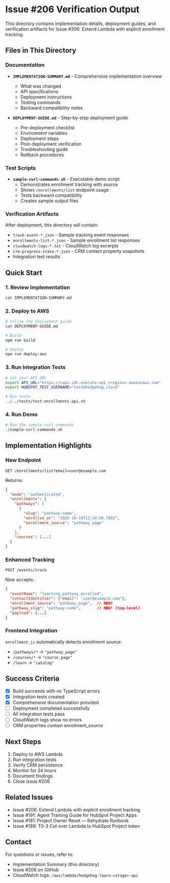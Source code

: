 # Issue #206 Verification Output

This directory contains implementation details, deployment guides, and verification artifacts for Issue #206: Extend Lambda with explicit enrollment tracking.

## Files in This Directory

### Documentation

- **`IMPLEMENTATION-SUMMARY.md`** - Comprehensive implementation overview
  - What was changed
  - API specifications
  - Deployment instructions
  - Testing commands
  - Backward compatibility notes

- **`DEPLOYMENT-GUIDE.md`** - Step-by-step deployment guide
  - Pre-deployment checklist
  - Environment variables
  - Deployment steps
  - Post-deployment verification
  - Troubleshooting guide
  - Rollback procedures

### Test Scripts

- **`sample-curl-commands.sh`** - Executable demo script
  - Demonstrates enrollment tracking with source
  - Shows `/enrollments/list` endpoint usage
  - Tests backward compatibility
  - Creates sample output files

### Verification Artifacts

After deployment, this directory will contain:

- `track-event-*.json` - Sample tracking event responses
- `enrollments-list-*.json` - Sample enrollment list responses
- `cloudwatch-logs-*.txt` - CloudWatch log excerpts
- `crm-progress-state-*.json` - CRM contact property snapshots
- Integration test results

## Quick Start

### 1. Review Implementation

```bash
cat IMPLEMENTATION-SUMMARY.md
```

### 2. Deploy to AWS

```bash
# Follow the deployment guide
cat DEPLOYMENT-GUIDE.md

# Build
npm run build

# Deploy
npm run deploy:aws
```

### 3. Run Integration Tests

```bash
# Set your API URL
export API_URL="https://<api-id>.execute-api.<region>.amazonaws.com"
export HUBSPOT_TEST_USERNAME="test@hedgehog.cloud"

# Run tests
../../tests/test-enrollments-api.sh
```

### 4. Run Demo

```bash
# Run the sample curl commands
./sample-curl-commands.sh
```

## Implementation Highlights

### New Endpoint

```
GET /enrollments/list?email=user@example.com
```

Returns:
```json
{
  "mode": "authenticated",
  "enrollments": {
    "pathways": [
      {
        "slug": "pathway-name",
        "enrolled_at": "2025-10-19T12:34:56.789Z",
        "enrollment_source": "pathway_page"
      }
    ],
    "courses": [...]
  }
}
```

### Enhanced Tracking

```
POST /events/track
```

Now accepts:
```json
{
  "eventName": "learning_pathway_enrolled",
  "contactIdentifier": {"email": "user@example.com"},
  "enrollment_source": "pathway_page",  // NEW!
  "pathway_slug": "pathway-name",       // NEW! (top-level)
  "payload": {...}
}
```

### Frontend Integration

`enrollment.js` automatically detects enrollment source:
- `/pathways/*` → `"pathway_page"`
- `/courses/*` → `"course_page"`
- `/learn` → `"catalog"`

## Success Criteria

- [x] Build succeeds with no TypeScript errors
- [x] Integration tests created
- [x] Comprehensive documentation provided
- [ ] Deployment completed successfully
- [ ] All integration tests pass
- [ ] CloudWatch logs show no errors
- [ ] CRM properties contain enrollment_source

## Next Steps

1. Deploy to AWS Lambda
2. Run integration tests
3. Verify CRM persistence
4. Monitor for 24 hours
5. Document findings
6. Close Issue #206

## Related Issues

- Issue #206: Extend Lambda with explicit enrollment tracking
- Issue #191: Agent Training Guide for HubSpot Project Apps
- Issue #181: Project Owner Reset — Rehydrate Runbook
- Issue #189: T0-3 Cut over Lambda to HubSpot Project token

## Contact

For questions or issues, refer to:
- Implementation Summary (this directory)
- Issue #206 on GitHub
- CloudWatch logs: `/aws/lambda/hedgehog-learn-<stage>-api`
